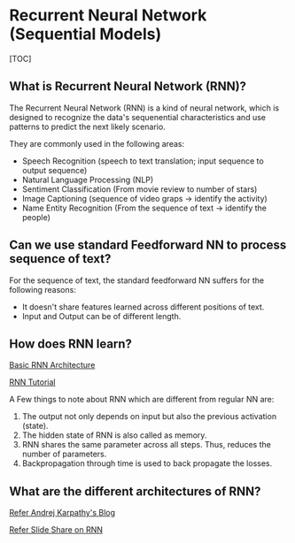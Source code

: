 # Recurrent Neural Network (Sequential Models)

[TOC]

## What is Recurrent Neural Network (RNN)?

The Recurrent Neural Network (RNN) is a kind of neural network, which is designed to recognize the data's sequenential characteristics and use patterns to predict the next likely scenario.

They are commonly used in the following areas:

* Speech Recognition (speech to text translation; input sequence to output sequence)
* Natural Language Processing (NLP)
* Sentiment Classification (From movie review to number of stars)
* Image Captioning (sequence of video graps -> identify the activity)
* Name Entity Recognition (From the sequence of text -> identify the people)

## Can we use standard Feedforward NN to process sequence of text?

For the sequence of  text, the standard feedforward NN suffers for the following reasons:

* It doesn't share features learned across different positions of text.
* Input and Output can be of different length.

## How does RNN learn?

[Basic RNN Architecture](https://images.app.goo.gl/2F6VKAHsir2SMsaa7)

[RNN Tutorial](<http://www.wildml.com/2015/09/recurrent-neural-networks-tutorial-part-1-introduction-to-rnns/>)

A Few things to note about RNN which are different from regular NN are:

1. The output not only depends on input but also the previous activation (state). 
2. The hidden state of RNN is also called as memory.
3. RNN shares the same parameter across all steps. Thus, reduces the number of parameters.
4. Backpropagation through time is used to back propagate the losses.

## What are the different architectures of RNN?

[Refer Andrej Karpathy's Blog](<http://karpathy.github.io/2015/05/21/rnn-effectiveness/>)

[Refer Slide Share on RNN](<https://www.slideshare.net/ananth/recurrent-neural-networks-lstm-and-gru>)



